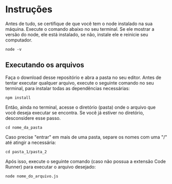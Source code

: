 # Instruções
Antes de tudo, se certifique de que você tem o node instalado na sua máquina. Execute o comando abaixo no seu terminal. Se ele mostrar a versão do node, ele está instalado, se não, instale ele e reinicie seu computador.

`node -v`


## Executando os arquivos
Faça o download desse repositório e abra a pasta no seu editor. Antes de tentar executar qualquer arquivo, execute o seguinte comando no seu terminal, para instalar todas as dependências necessárias:

`npm install`


Então, ainda no terminal, acesse o diretório (pasta) onde o arquivo que você deseja executar se encontra. Se você já estiver no diretório, desconsidere esse passo.

`cd nome_da_pasta`

Caso precise "entrar" em mais de uma pasta, separe os nomes com uma "/" até atingir a necessária:

`cd pasta_1/pasta_2`


Após isso, execute o seguinte comando (caso não possua a extensão Code Runner) para executar o arquivo desejado:

`node nome_do_arquivo.js`